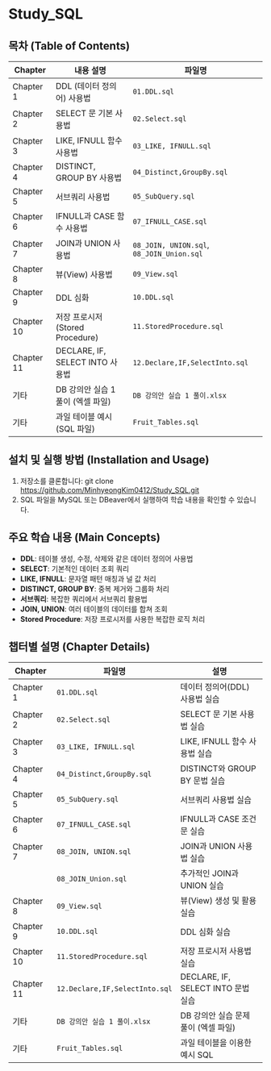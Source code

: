 # Study_SQL

## 목차 (Table of Contents)

| Chapter | 내용 설명 | 파일명 |
|---------|-----------|--------|
| Chapter 1 | DDL (데이터 정의어) 사용법            | `01.DDL.sql` |
| Chapter 2 | SELECT 문 기본 사용법                | `02.Select.sql` |
| Chapter 3 | LIKE, IFNULL 함수 사용법            | `03_LIKE, IFNULL.sql` |
| Chapter 4 | DISTINCT, GROUP BY 사용법            | `04_Distinct,GroupBy.sql` |
| Chapter 5 | 서브쿼리 사용법                     | `05_SubQuery.sql` |
| Chapter 6 | IFNULL과 CASE 함수 사용법            | `07_IFNULL_CASE.sql` |
| Chapter 7 | JOIN과 UNION 사용법                | `08_JOIN, UNION.sql`, `08_JOIN_Union.sql` |
| Chapter 8 | 뷰(View) 사용법                     | `09_View.sql` |
| Chapter 9 | DDL 심화                            | `10.DDL.sql` |
| Chapter 10 | 저장 프로시저(Stored Procedure)     | `11.StoredProcedure.sql` |
| Chapter 11 | DECLARE, IF, SELECT INTO 사용법     | `12.Declare,IF,SelectInto.sql` |
| 기타 | DB 강의안 실습 1 풀이 (엑셀 파일)          | `DB 강의안 실습 1 풀이.xlsx` |
| 기타 | 과일 테이블 예시 (SQL 파일)               | `Fruit_Tables.sql` |

## 설치 및 실행 방법 (Installation and Usage)

1. 저장소를 클론합니다:
git clone https://github.com/MinhyeongKim0412/Study_SQL.git
2. SQL 파일을 MySQL 또는 DBeaver에서 실행하여 학습 내용을 확인할 수 있습니다.

## 주요 학습 내용 (Main Concepts)

- **DDL**: 테이블 생성, 수정, 삭제와 같은 데이터 정의어 사용법
- **SELECT**: 기본적인 데이터 조회 쿼리
- **LIKE, IFNULL**: 문자열 패턴 매칭과 널 값 처리
- **DISTINCT, GROUP BY**: 중복 제거와 그룹화 처리
- **서브쿼리**: 복잡한 쿼리에서 서브쿼리 활용법
- **JOIN, UNION**: 여러 테이블의 데이터를 합쳐 조회
- **Stored Procedure**: 저장 프로시저를 사용한 복잡한 로직 처리

## 챕터별 설명 (Chapter Details)

| Chapter | 파일명 | 설명 |
|---------|--------|------|
| Chapter 1 | `01.DDL.sql` | 데이터 정의어(DDL) 사용법 실습 |
| Chapter 2 | `02.Select.sql` | SELECT 문 기본 사용법 실습 |
| Chapter 3 | `03_LIKE, IFNULL.sql` | LIKE, IFNULL 함수 사용법 실습 |
| Chapter 4 | `04_Distinct,GroupBy.sql` | DISTINCT와 GROUP BY 문법 실습 |
| Chapter 5 | `05_SubQuery.sql` | 서브쿼리 사용법 실습 |
| Chapter 6 | `07_IFNULL_CASE.sql` | IFNULL과 CASE 조건문 실습 |
| Chapter 7 | `08_JOIN, UNION.sql` | JOIN과 UNION 사용법 실습 |
|           | `08_JOIN_Union.sql` | 추가적인 JOIN과 UNION 실습 |
| Chapter 8 | `09_View.sql` | 뷰(View) 생성 및 활용 실습 |
| Chapter 9 | `10.DDL.sql` | DDL 심화 실습 |
| Chapter 10 | `11.StoredProcedure.sql` | 저장 프로시저 사용법 실습 |
| Chapter 11 | `12.Declare,IF,SelectInto.sql` | DECLARE, IF, SELECT INTO 문법 실습 |
| 기타 | `DB 강의안 실습 1 풀이.xlsx` | DB 강의안 실습 문제 풀이 (엑셀 파일) |
| 기타 | `Fruit_Tables.sql` | 과일 테이블을 이용한 예시 SQL |

